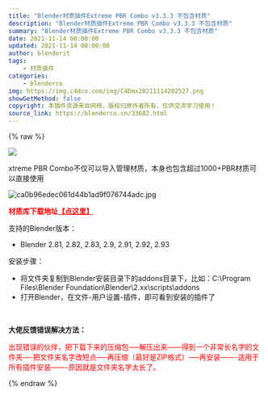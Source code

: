```yaml
---
title: "Blender材质插件Extreme PBR Combo v3.3.3 不包含材质"
description: "Blender材质插件Extreme PBR Combo v3.3.3 不包含材质"
summary: "Blender材质插件Extreme PBR Combo v3.3.3 不包含材质"
date: 2021-11-14 00:00:00
updated: 2021-11-14 00:00:00
author: blenderit
tags: 
    - 材质插件
categories:
    - blenderco
img: https://img.c4dco.com/img/C4Dmx20211114202527.png
showGetMethod: false
copyright: 本插件资源来自网络，版权归原作者所有，仅供交流学习使用！
source_link: https://blenderco.cn/33682.html
---
```


{% raw %}
<p><img class="aligncenter" src="https://img.c4dco.com/img/C4Dmx20211114202527.png"></p><p>xtreme PBR Combo不仅可以导入管理材质，本身也包含超过1000+PBR材质可以直接使用</p><p><img src="https://img.alicdn.com/imgextra/i4/751044092/O1CN01XScb1Z1g6BS71YO26_!!751044092.jpg" alt="ca0b96edec061d44b1ad9f076744adc.jpg"></p><p><span style="color: #ff0000;"><strong>材质库下载地址<a style="color: #ff0000;" href="https://blenderco.cn/33329.html">【点这里】</a></strong></span></p><p>支持的Blender版本：</p><ul>
<li>Blender 2.81, 2.82, 2.83, 2.9, 2.91, 2.92, 2.93</li>
</ul><p>安装步骤：</p><ul>
<li>将文件夹复制到Blender安装目录下的addons目录下，比如：C:\Program Files\Blender Foundation\Blender\2.xx\scripts\addons</li>
<li>打开Blender，在文件-用户设置-插件，即可看到安装的插件了</li>
</ul><p> </p><p><strong>大佬反馈错误解决方法：</strong></p><p><span style="color: #ff0000;">出现错误的伙伴，把下载下来的压缩包—–解压出来——得到一个非常长名字的文件夹—-把文件夹名字改短点—–再压缩（最好是ZIP格式）—–再安装——-适用于所有插件安装——-原因就是文件夹名字太长了。</span></p>
<div style="display: none">blenderco</div>
{% endraw %}